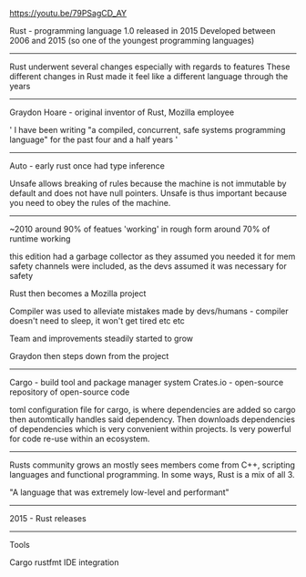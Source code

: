 https://youtu.be/79PSagCD_AY


Rust - programming language
1.0 released in 2015
Developed between 2006 and 2015
(so one of the youngest programming languages)

----
Rust underwent several changes especially with regards to features
These different changes in Rust made it feel like a different language through the years

----
Graydon Hoare - original inventor of Rust, Mozilla employee

' I have been writing "a compiled, concurrent, safe systems programming language" for the past four and a half years '

----
Auto - early rust once had type inference

Unsafe allows breaking of rules because the machine is not immutable by default and does not have null pointers. Unsafe is thus important because you need to obey the rules of the machine. 

---
~2010
around 90% of featues 'working' in rough form
around 70% of runtime working

this edition had a garbage collector as they assumed you needed it for mem safety
channels were included, as the devs assumed it was necessary for safety

Rust then becomes a Mozilla project

Compiler was used to alleviate mistakes made by devs/humans - compiler doesn't need to sleep, it won't get tired etc etc

Team and improvements steadily started to grow

Graydon then steps down from the project

----
Cargo - build tool and package manager system
Crates.io - open-source repository of open-source code

toml configuration file for cargo, is where dependencies are added so cargo then automtically handles said dependency. Then downloads dependencies of dependencies which is very convenient within projects. Is very powerful for code re-use within an ecosystem.

---
Rusts community grows an mostly sees members come from C++, scripting languages and functional programming. In some ways, Rust is a mix of all 3.

"A language that was extremely low-level and performant"

----
2015 - Rust releases


---
Tools

Cargo
rustfmt
IDE integration